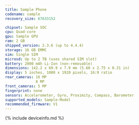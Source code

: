 ```yaml
---
title: Sample Phone
codename: sample
recovery_size: 67633152

chipset: Sample SOC
cpu: Quad-core
gpu: Sample GPU
ram: 2 GB
shipped_version: 2.3.6 (up to 4.4.4)
storage: 16 GB EMMC
sim: Single SIM
microsd: Up to 2 TB (uses shared SIM slot)
battery: 2000 mAh Li-Ion (non-removable)
dimensions: 142.2 x 69.9 x 7.9 mm (5.60 x 2.75 x 0.31 in)
display: 5 inches, 1080 x 1920 pixels, 16:9 ratio
rear_cameras: 16 MP
              8 MP
front_cameras: 5 MP
fingerprint: none
sensors: Accelerometer, Gyro, Proximity, Compass, Barometer
supported_models: Sample-Model
recommended_firmware: V1
---
```


{% include deviceinfo.md %}
